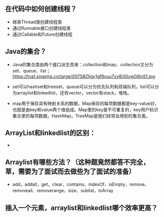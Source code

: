 ## 在代码中如何创建线程？

* 继承Thread类创建线程类
* 通过Runnable接口创建线程类
* 通过Callable和Future创建线程

## Java的集合？
* Java的集合类由两个接口派生而来：collection和map，collection又分为set、queue、list；
https://tva1.sinaimg.cn/large/007S8ZIlgy1gf6vuu7vy8j30yw0i6n51.jpg

* set可以hashset和treeset，queue可以分为优先队列和双端队列，list可以分为arraylist和linkedlist，还有vector，vector有stack，堆栈。
* map用于保存具有映射关系的数据，Map保存的每项数据都是key-value对，也就是由key和value两个值组成。Map里的key是不可重复的，key用户标识集合里的每项数据。HashMap，TreeMap是我们经常会用到的集合类。

## ArrayList和linkedlist的区别：
* 

## Arraylist有哪些方法？（这种题竟然都答不完全，草，需要为了面试而去做些为了面试的准备）
* add，addall，get，clear、contains、indexOf、isEmpty、remove、removeall、removerange、size、sublist，toArray

## 插入一个元素，arraylist和linkedlist哪个效率更高？


## 



